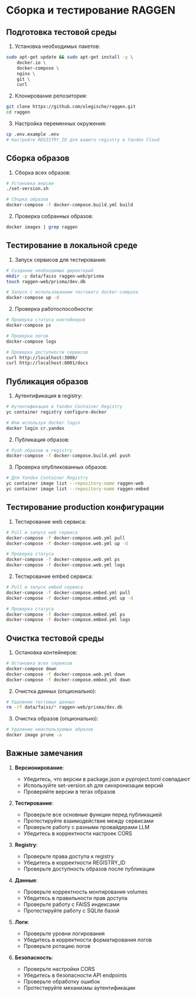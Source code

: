 # Сборка и тестирование RAGGEN

## Подготовка тестовой среды

1. Установка необходимых пакетов:
```bash
sudo apt-get update && sudo apt-get install -y \
    docker.io \
    docker-compose \
    nginx \
    git \
    curl
```

2. Клонирование репозитория:
```bash
git clone https://github.com/olegische/raggen.git
cd raggen
```

3. Настройка переменных окружения:
```bash
cp .env.example .env
# Настройте REGISTRY_ID для вашего registry в Yandex Cloud
```

## Сборка образов

1. Сборка всех образов:
```bash
# Установка версии
./set-version.sh

# Сборка образов
docker-compose -f docker-compose.build.yml build
```

2. Проверка собранных образов:
```bash
docker images | grep raggen
```

## Тестирование в локальной среде

1. Запуск сервисов для тестирования:
```bash
# Создание необходимых директорий
mkdir -p data/faiss raggen-web/prisma
touch raggen-web/prisma/dev.db

# Запуск с использованием тестового docker-compose
docker-compose up -d
```

2. Проверка работоспособности:
```bash
# Проверка статуса контейнеров
docker-compose ps

# Проверка логов
docker-compose logs

# Проверка доступности сервисов
curl http://localhost:3000/
curl http://localhost:8001/docs
```

## Публикация образов

1. Аутентификация в registry:
```bash
# Аутентификация в Yandex Container Registry
yc container registry configure-docker

# Или используя docker login
docker login cr.yandex
```

2. Публикация образов:
```bash
# Push образов в registry
docker-compose -f docker-compose.build.yml push
```

3. Проверка опубликованных образов:
```bash
# Для Yandex Container Registry
yc container image list --repository-name raggen-web
yc container image list --repository-name raggen-embed
```

## Тестирование production конфигурации

1. Тестирование web сервиса:
```bash
# Pull и запуск web сервиса
docker-compose -f docker-compose.web.yml pull
docker-compose -f docker-compose.web.yml up -d

# Проверка статуса
docker-compose -f docker-compose.web.yml ps
docker-compose -f docker-compose.web.yml logs
```

2. Тестирование embed сервиса:
```bash
# Pull и запуск embed сервиса
docker-compose -f docker-compose.embed.yml pull
docker-compose -f docker-compose.embed.yml up -d

# Проверка статуса
docker-compose -f docker-compose.embed.yml ps
docker-compose -f docker-compose.embed.yml logs
```

## Очистка тестовой среды

1. Остановка контейнеров:
```bash
# Остановка всех сервисов
docker-compose down
docker-compose -f docker-compose.web.yml down
docker-compose -f docker-compose.embed.yml down
```

2. Очистка данных (опционально):
```bash
# Удаление тестовых данных
rm -rf data/faiss/* raggen-web/prisma/dev.db
```

3. Очистка образов (опционально):
```bash
# Удаление неиспользуемых образов
docker image prune -a
```

## Важные замечания

1. **Версионирование**:
   - Убедитесь, что версии в package.json и pyproject.toml совпадают
   - Используйте set-version.sh для синхронизации версий
   - Проверяйте версии в тегах образов

2. **Тестирование**:
   - Проверьте все основные функции перед публикацией
   - Протестируйте взаимодействие между сервисами
   - Проверьте работу с разными провайдерами LLM
   - Убедитесь в корректности настроек CORS

3. **Registry**:
   - Проверьте права доступа к registry
   - Убедитесь в корректности REGISTRY_ID
   - Проверьте доступность образов после публикации

4. **Данные**:
   - Проверьте корректность монтирования volumes
   - Убедитесь в правильности прав доступа
   - Проверьте работу с FAISS индексами
   - Протестируйте работу с SQLite базой

5. **Логи**:
   - Проверьте уровни логирования
   - Убедитесь в корректности форматирования логов
   - Проверьте ротацию логов

6. **Безопасность**:
   - Проверьте настройки CORS
   - Убедитесь в безопасности API endpoints
   - Проверьте обработку ошибок
   - Протестируйте механизмы аутентификации
